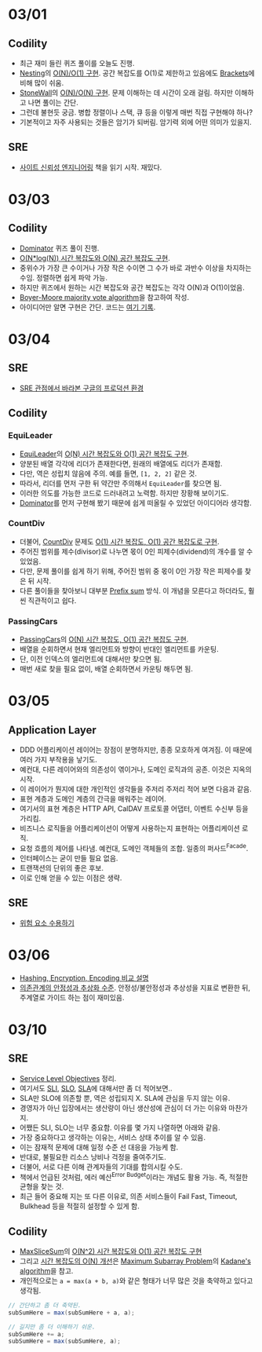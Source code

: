 # 03/01

## Codility

-  최근 재미 들린 퀴즈 풀이를 오늘도 진행.
-  [Nesting](https://app.codility.com/programmers/lessons/7-stacks_and_queues/nesting/)의 [O(N)/O(1) 구현](https://github.com/codehumane/learn-algorithm-in-java/commit/46476dac4de9ab33c4591cfe6588f5b7b57b6628). 공간 복잡도를 O(1)로 제한하고 있음에도 [Brackets](https://github.com/codehumane/learn-algorithm-in-java/commit/c2927107855fd9cbdc7dbe3023ad8bfa3fa01895)에 비해 많이 쉬움.
-  [StoneWall](https://app.codility.com/programmers/lessons/7-stacks_and_queues/stone_wall/)의 [O(N)/O(N) 구현](https://github.com/codehumane/learn-algorithm-in-java/commit/92c6eaed027de102f7d35c5af739bc479d5fe812). 문제 이해하는 데 시간이 오래 걸림. 하지만 이해하고 나면 풀이는 간단.
-  그런데 불현듯 궁금. 병합 정렬이나 스택, 큐 등을 이렇게 매번 직접 구현해야 하나?
-  기본적이고 자주 사용되는 것들은 암기가 되버림. 암기력 외에 어떤 의미가 있을지.


## SRE

-  [사이트 신뢰성 엔지니어링](https://github.com/codehumane/what-i-learned/blob/master/sre/README.md) 책을 읽기 시작. 재밌다.

# 03/03

## Codility

-  [Dominator](https://app.codility.com/programmers/lessons/8-leader/dominator/) 퀴즈 풀이 진행.
-  [O(N*log(N)) 시간 복잡도와 O(N) 공간 복잡도 구현](https://github.com/codehumane/learn-algorithm-in-java/commit/e3bf31d86a953a950deedd5e243d694f31a88593).
-  중위수가 가장 큰 수이거나 가장 작은 수이면 그 수가 바로 과반수 이상을 차지하는 수임. 정렬하면 쉽게 파악 가능.
-  하지만 퀴즈에서 원하는 시간 복잡도와 공간 복잡도는 각각 O(N)과 O(1)이었음.
-  [Boyer-Moore majority vote algorithm](https://en.wikipedia.org/wiki/Boyer%E2%80%93Moore_majority_vote_algorithm)을 참고하여 작성.
-  아이디어만 알면 구현은 간단. 코드는 [여기 기록](https://github.com/codehumane/learn-algorithm-in-java/commit/709b11485263e4987b27ca1c4e0d094e97480a43).

# 03/04

## SRE

- [SRE 관점에서 바라본 구글의 프로덕션 환경](https://github.com/codehumane/what-i-learned/blob/master/sre/README.md#sre-%EA%B4%80%EC%A0%90%EC%97%90%EC%84%9C-%EB%B0%94%EB%9D%BC%EB%B3%B8-%EA%B5%AC%EA%B8%80%EC%9D%98-%ED%94%84%EB%A1%9C%EB%8D%95%EC%85%98-%ED%99%98%EA%B2%BD)

## Codility

### EquiLeader

-  [EquiLeader](https://app.codility.com/programmers/lessons/8-leader/equi_leader/)의 [O(N) 시간 복잡도와 O(1) 공간 복잡도 구현](https://github.com/codehumane/learn-algorithm-in-java/commit/434eea014180844dcc519c0b22f3f0db17d742db).
-  양분된 배열 각각에 리더가 존재한다면, 원래의 배열에도 리더가 존재함.
-  다만, 역은 성립치 않음에 주의. 예를 들면, `[1, 2, 2]` 같은 것.
-  따라서, 리더를 먼저 구한 뒤 약간만 주의해서 `EquiLeader`를 찾으면 됨.
-  이러한 의도를 가능한 코드로 드러내려고 노력함. 하지만 장황해 보이기도.
-  [Dominator](https://github.com/codehumane/learn-algorithm-in-java/blob/master/src/main/java/quiz/Dominator.java)를 먼저 구현해 봤기 때문에 쉽게 떠올릴 수 있었던 아이디어라 생각함.

### CountDiv

-  더불어, [CountDiv](https://app.codility.com/programmers/lessons/5-prefix_sums/count_div/) 문제도 [O(1) 시간 복잡도, O(1) 공간 복잡도로 구현](https://github.com/codehumane/learn-algorithm-in-java/commit/043040b5cce7ebbc64eafaa50d19fbce6bbb65b4).
-  주어진 범위를 제수(divisor)로 나누면 몫이 0인 피제수(dividend)의 개수를 알 수 있었음.
-  다만, 문제 풀이를 쉽게 하기 위해, 주어진 범위 중 몫이 0인 가장 작은 피제수를 찾은 뒤 시작.
-  다른 풀이들을 찾아보니 대부분 [Prefix sum](https://en.wikipedia.org/wiki/Prefix_sum) 방식. 이 개념을 모른다고 하더라도, 훨씬 직관적이고 쉽다.

### PassingCars

-  [PassingCars](https://app.codility.com/programmers/lessons/5-prefix_sums/passing_cars/)의 [O(N) 시간 복잡도, O(1) 공간 복잡도 구현](https://github.com/codehumane/learn-algorithm-in-java/commit/5b0163248de01b833658d3fca9b30fac3855de24).
-  배열을 순회하면서 현재 엘리먼트와 방향이 반대인 엘리먼트를 카운팅.
-  단, 이전 인덱스의 엘리먼트에 대해서만 찾으면 됨.
-  매번 새로 찾을 필요 없이, 배열 순회하면서 카운팅 해두면 됨.

# 03/05

## Application Layer

- DDD 어플리케이션 레이어는 장점이 분명하지만, 종종 모호하게 여겨짐. 이 때문에 여러 가지 부작용을 낳기도.
- 예컨대, 다른 레이어와의 의존성이 엮이거나, 도메인 로직과의 공존. 이것은 지옥의 시작.
- 이 레이어가 뭔지에 대한 개인적인 생각들을 주저리 주저리 적어 보면 다음과 같음.
- 표현 계층과 도메인 계층의 간극을 매워주는 레이어.
- 여기서의 표현 계층은 HTTP API, CalDAV 프로토콜 어댑터, 이벤트 수신부 등을 가리킴.
- 비즈니스 로직들을 어플리케이션이 어떻게 사용하는지 표현하는 어플리케이션 로직.
- 요청 흐름의 제어를 나타냄. 예컨대, 도메인 객체들의 조합. 일종의 퍼사드<sup>Facade</sup>.
- 인터페이스는 굳이 만들 필요 없음.
- 트랜잭션의 단위의 좋은 후보.
- 이로 인해 얻을 수 있는 이점은 생략.


## SRE

- [위험 요소 수용하기](https://github.com/codehumane/what-i-learned/blob/master/sre/README.md#%EC%9C%84%ED%97%98-%EC%9A%94%EC%86%8C-%EC%88%98%EC%9A%A9%ED%95%98%EA%B8%B0)

# 03/06

- [Hashing, Encryption, Encoding 비교 설명](https://www.davidtan.org/differences-between-encryption-vs-encoding-vs-hashing/)
- [의존관계의 안정성과 추상화 수준](http://woowabros.github.io/study/2018/03/05/sdp-sap.html). 안정성/불안정성과 추상성을 지표로 변환한 뒤, 주계열로 가이드 하는 점이 재미있음.

# 03/10

## SRE

-  [Service Level Objectives](https://github.com/codehumane/what-i-learned/tree/master/sre#service-level-objectives) 정리.
-  여기서도 [SLI](https://en.wikipedia.org/wiki/Service_level_indicator), [SLO](https://en.wikipedia.org/wiki/Service_level_objective), [SLA](https://en.wikipedia.org/wiki/Service-level_agreement)에 대해서만 좀 더 적어보면..
-  SLA만 SLO에 의존할 뿐, 역은 성립되지 X. SLA에 관심을 두지 않는 이유.
-  경영자가 아닌 입장에서는 생산량이 아닌 생산성에 관심이 더 가는 이유와 마찬가지.
-  어쨌든 SLI, SLO는 너무 중요함. 이유를 몇 가지 나열하면 아래와 같음.
-  가장 중요하다고 생각하는 이유는, 서비스 상태 추이를 알 수 있음.
-  이는 잠재적 문제에 대해 일정 수준 선 대응을 가능케 함.
-  반대로, 불필요한 리소스 낭비나 걱정을 줄여주기도.
-  더불어, 서로 다른 이해 관계자들의 기대를 합의시킬 수도.
-  책에서 언급된 것처럼, 에러 예산<sup>Error Budget</sup>이라는 개념도 활용 가능. 즉, 적절한 균형을 찾는 것.
-  최근 들어 중요해 지는 또 다른 이유로, 의존 서비스들이 Fail Fast, Timeout, Bulkhead 등을 적절히 설정할 수 있게 함.

## Codility

-  [MaxSliceSum](https://app.codility.com/programmers/lessons/9-maximum_slice_problem/max_slice_sum/)의 [O(N^2) 시간 복잡도와 O(1) 공간 복잡도 구현](https://github.com/codehumane/learn-algorithm-in-java/commit/5ef399e5e8edf0e26ee42f18620a70ae913e8059)
-  그리고 [시간 복잡도의 O(N) 개선](https://github.com/codehumane/learn-algorithm-in-java/commit/59d7119149edbbe7c649197be89ac167611c60a6)은 [Maximum Subarray Problem](https://en.wikipedia.org/wiki/Maximum_subarray_problem)의 [Kadane's algorithm](https://en.wikipedia.org/wiki/Maximum_subarray_problem#Kadane's_algorithm_(Algorithm_3:_Dynamic_Programming))을 참고.
-  개인적으로는 `a = max(a + b, a)`와 같은 형태가 너무 많은 것을 축약하고 있다고 생각됨.

```java
// 간단하고 좀 더 축약된.
subSumHere = max(subSumHere + a, a);

// 길지만 좀 더 이해하기 쉬운.
subSumHere += a;
subSumHere = max(subSumHere, a);
```